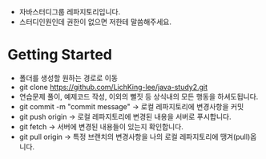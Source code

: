 - 자바스터디그룹 레파지토리입니다.
- 스터디인원인데 권한이 없으면 저한테 말씀해주세요.

# Getting Started
- 폴더를 생성할 원하는 경로로 이동
- git clone https://github.com/LichKing-lee/java-study2.git
- 연습문제 풀이, 예제코드 작성, 이외의 뻘짓 등 상식내의 모든 행동을 하셔도됩니다.
- git commit -m "commit message" -> 로컬 레파지토리에 변경사항을 커밋
- git push origin <branch-name> -> 로컬 레파지토리에 변경된 내용을 서버로 푸시합니다.
- git fetch -> 서버에 변경된 내용들이 있는지 확인합니다.
- git pull origin <branch-name> -> 특정 브랜치의 변경사항을 나의 로컬 레파지토리에 땡겨(pull)옵니다.
